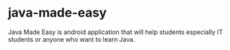 # java-made-easy
Java Made Easy is android application that will help students especially IT students or anyone who want to learn Java.
